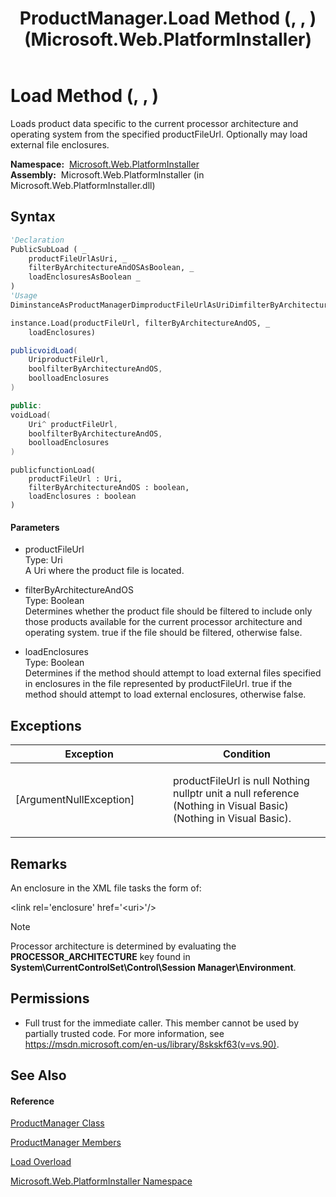 ﻿---
title: ProductManager.Load Method (, , ) (Microsoft.Web.PlatformInstaller)
TOCTitle: Load Method (, , )
ms:assetid: M:Microsoft.Web.PlatformInstaller.ProductManager.Load(System.Uri,System.Boolean,System.Boolean)
ms:mtpsurl: https://msdn.microsoft.com/en-us/library/microsoft.web.platforminstaller.productmanager.load(v=VS.90)
ms:contentKeyID: 22049552
ms.date: 05/02/2012
mtps_version: v=VS.90
dev_langs:
- vb
- csharp
- c++
- jscript
api_location:
- Microsoft.Web.PlatformInstaller.dll
api_name:
- Microsoft.Web.PlatformInstaller.ProductManager.Load
api_type:
- Managed
topic_type:
- apiref
- kbSyntax
product_family_name: VS
ROBOTS: INDEX,FOLLOW
---

# Load Method (, , )

Loads product data specific to the current processor architecture and operating system from the specified productFileUrl. Optionally may load external file enclosures.

**Namespace:**  [Microsoft.Web.PlatformInstaller](microsoft-web-platforminstaller-namespace.md)  
**Assembly:**  Microsoft.Web.PlatformInstaller (in Microsoft.Web.PlatformInstaller.dll)

## Syntax

``` vb
'Declaration
PublicSubLoad ( _
    productFileUrlAsUri, _
    filterByArchitectureAndOSAsBoolean, _
    loadEnclosuresAsBoolean _
)
'Usage
DiminstanceAsProductManagerDimproductFileUrlAsUriDimfilterByArchitectureAndOSAsBooleanDimloadEnclosuresAsBoolean

instance.Load(productFileUrl, filterByArchitectureAndOS, _
    loadEnclosures)
```

``` csharp
publicvoidLoad(
    UriproductFileUrl,
    boolfilterByArchitectureAndOS,
    boolloadEnclosures
)
```

``` c++
public:
voidLoad(
    Uri^ productFileUrl, 
    boolfilterByArchitectureAndOS, 
    boolloadEnclosures
)
```

``` jscript
publicfunctionLoad(
    productFileUrl : Uri, 
    filterByArchitectureAndOS : boolean, 
    loadEnclosures : boolean
)
```

#### Parameters

  - productFileUrl  
    Type: Uri  
    A Uri where the product file is located.  

<!-- end list -->

  - filterByArchitectureAndOS  
    Type: Boolean  
    Determines whether the product file should be filtered to include only those products available for the current processor architecture and operating system. true if the file should be filtered, otherwise false.  

<!-- end list -->

  - loadEnclosures  
    Type: Boolean  
    Determines if the method should attempt to load external files specified in enclosures in the file represented by productFileUrl. true if the method should attempt to load external enclosures, otherwise false.  

## Exceptions

<table>
<colgroup>
<col style="width: 50%" />
<col style="width: 50%" />
</colgroup>
<thead>
<tr class="header">
<th>Exception</th>
<th>Condition</th>
</tr>
</thead>
<tbody>
<tr class="odd">
<td>[ArgumentNullException]</td>
<td><p>productFileUrl is null Nothing nullptr unit a null reference (Nothing in Visual Basic) (Nothing in Visual Basic).</p></td>
</tr>
</tbody>
</table>


## Remarks

An enclosure in the XML file tasks the form of:

\<link rel='enclosure' href='\<uri\>'/\>


> [!NOTE]
> <P>Processor architecture is determined by evaluating the <STRONG>PROCESSOR_ARCHITECTURE</STRONG> key found in <STRONG>System\CurrentControlSet\Control\Session Manager\Environment</STRONG>.</P>



## Permissions

  - Full trust for the immediate caller. This member cannot be used by partially trusted code. For more information, see <https://msdn.microsoft.com/en-us/library/8skskf63(v=vs.90)>.

## See Also

#### Reference

[ProductManager Class](productmanager-class-microsoft-web-platforminstaller.md)

[ProductManager Members](productmanager-members-microsoft-web-platforminstaller.md)

[Load Overload](productmanager-load-method-microsoft-web-platforminstaller.md)

[Microsoft.Web.PlatformInstaller Namespace](microsoft-web-platforminstaller-namespace.md)

